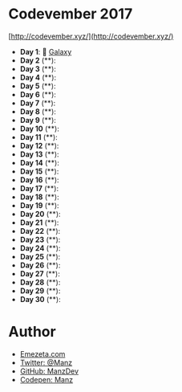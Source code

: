 # Codevember 2017
[http://codevember.xyz/](http://codevember.xyz/)

- **Day 1**: 🌌 [Galaxy](https://codepen.io/manz/pen/KypYmz)
- **Day 2** (**):
- **Day 3** (**):
- **Day 4** (**):
- **Day 5** (**):
- **Day 6** (**):
- **Day 7** (**):
- **Day 8** (**):
- **Day 9** (**):
- **Day 10** (**):
- **Day 11** (**):
- **Day 12** (**):
- **Day 13** (**):
- **Day 14** (**):
- **Day 15** (**):
- **Day 16** (**):
- **Day 17** (**):
- **Day 18** (**):
- **Day 19** (**):
- **Day 20** (**):
- **Day 21** (**):
- **Day 22** (**):
- **Day 23** (**):
- **Day 24** (**):
- **Day 25** (**):
- **Day 26** (**):
- **Day 27** (**):
- **Day 28** (**):
- **Day 29** (**):
- **Day 30** (**):


# Author

- [Emezeta.com](https://www.emezeta.com/)
- [Twitter: @Manz](https://twitter.com/Manz)
- [GitHub: ManzDev](https://github.com/ManzDev)
- [Codepen: Manz](https://codepen.io/Manz)
